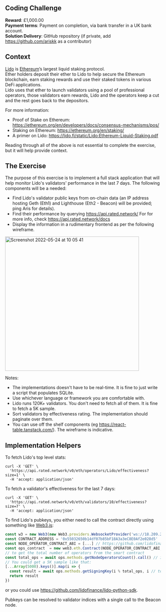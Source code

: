 ## Coding Challenge

**Reward**: £1,000.00  
**Payment terms**: Payment on completion, via bank transfer in a UK bank account.  
**Solution Delivery**: GitHub repository (if private, add https://github.com/ariskk as a contributor)  

## Context

[Lido](https://lido.fi) is [Ethereum](https://ethereum.org/en/)’s largest liquid staking protocol.   
Ether holders deposit their ether to Lido to help secure the Ethereum blockchain, earn staking rewards and use their staked tokens in various DeFi applications.  
Lido uses that ether to launch validators using a pool of professional operators, those validators earn rewards, Lido and the operators keep a cut and the rest goes back to the depositors.  

For more information:
- Proof of Stake on Ethereum: https://ethereum.org/en/developers/docs/consensus-mechanisms/pos/
- Staking on Ethereum: https://ethereum.org/en/staking/
- A primer on Lido: https://lido.fi/static/Lido:Ethereum-Liquid-Staking.pdf

Reading through all of the above is not essential to complete the exercise, but it will help provide context.

## The Exercise

The purpose of this exercise is to implement a full stack application that will help monitor Lido's validators' performance in the last 7 days.
The following components will be a needed:
- Find Lido's validator public keys from on-chain data (an IP address hosting Geth (Eth1) and Lighthouse (Eth2 - Beacon) will be provided; ping Aris for details).
- Find their performance by querying https://api.rated.network/ For for more info, check https://api.rated.network/docs
- Display the information in a rudimentary frontend as per the following wireframe.

<img width="433" alt="Screenshot 2022-05-24 at 10 05 41" src="https://user-images.githubusercontent.com/4972825/169969562-e5b060f8-b739-4324-9586-1403f4787fe9.png">

Notes:
- The implementations doesn't have to be real-time. It is fine to just write a script that populates SQLite.
- Use whichever language or framework you are comfortable with. 
- Lido runs 120K+ validators. You don't need to fetch all of them. It is fine to fetch a 5K sample.
- Sort validators by effectiveness rating. The implementation should paginate over them.
- You can use off the shelf components (eg https://react-table.tanstack.com/). The wireframe is indicative.

## Implementation Helpers

To fetch Lido's top level stats:
```
curl -X 'GET' \
  'https://api.rated.network/v0/eth/operators/Lido/effectiveness?size=1' \
  -H 'accept: application/json'
```

To fetch a validator's effectiveness for the last 7 days:
```
curl -X 'GET' \
  'https://api.rated.network/v0/eth/validators/10/effectiveness?size=7' \
  -H 'accept: application/json'
```

To find Lido's pubkeys, you either need to call the contract directly using something like [Web3.js](https://web3js.readthedocs.io/en/v1.7.3/getting-started.html):
```ts
const w3 = new Web3(new Web3.providers.WebsocketProvider('ws://18.209.27.197:8546'))
const CONTRACT_ADDRESS = '0x55032650b14df07b85bF18A3a3eC8E0Af2e028d5'
const NODE_OPERATOR_CONTRACT_ABI = [...] // https://github.com/lidofinance/lido-python-sdk/blob/master/lido_sdk/contract/abi/NodeOperatorsRegistry.json
const ops_contract  = new web3.eth.Contract(NODE_OPERATOR_CONTRACT_ABI, CONTRACT_ADDRESS)
// to get the total number of operators from the smart contract
const total_ops = await ops.methods.getNodeOperatorsCount().call() // it is 22
// You could get a 5K sample like that:
[...Array(5000).keys()].map(i => {
  const result = await ops.methods.getSigningKey(i % total_ops, i // total_ops).call()
  return result
})
```
or you could use https://github.com/lidofinance/lido-python-sdk.

Pubkeys can be resolved to validator indices with a single call to the Beacon node.



